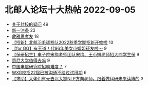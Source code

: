 # 北邮人论坛十大热帖 2022-09-05

- [关于封校的疑问](https://bbs.byr.cn/article/Talking/6360562) 49
- [新一油条](https://bbs.byr.cn/article/Picture/3328956) 23
- [收雅思考友](https://bbs.byr.cn/article/EnglishBar/75445) 18
- [【招新】北邮羽毛球校队2022秋季学期招新开始啦](https://bbs.byr.cn/article/Badminton/162166) 10
- [【for GG】有王道！代96年美女小姐姐征友啦～](https://bbs.byr.cn/article/Feeling/3192608) 9
- [【保研招生】电子院宋梅老师团队宋梅、王小娟老师招大四学生保](https://bbs.byr.cn/article/AimGraduate/1218790) 9
- [悉尼大学值得去吗](https://bbs.byr.cn/article/GoAbroad/388721) 9
- [中国电信研究院招聘难度？](https://bbs.byr.cn/article/Job/2170885) 7
- [WXG校招22届已被沟通不给过试用期](https://bbs.byr.cn/article/WorkLife/1190688) 6
- [【求助】大佬们有无去北大抓NLP方向老师，跟着做科研未来读博的](https://bbs.byr.cn/article/ML_DM/38574) 3


